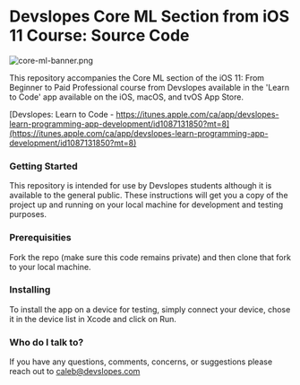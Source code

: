 # Devslopes Core ML Section from iOS 11 Course: Source Code #

![core-ml-banner.png](https://bitbucket.org/repo/qE97b56/images/3063138142-core-ml-banner.png)

This repository accompanies the Core ML section of the iOS 11: From Beginner to Paid Professional course from Devslopes available in the 'Learn to Code' app available on the iOS, macOS, and tvOS App Store.

[Devslopes: Learn to Code - https://itunes.apple.com/ca/app/devslopes-learn-programming-app-development/id1087131850?mt=8](https://itunes.apple.com/ca/app/devslopes-learn-programming-app-development/id1087131850?mt=8)

### Getting Started ###
This repository is intended for use by Devslopes students although it is available to the general public. These instructions will get you a copy of the project up and running on your local machine for development and testing purposes.

### Prerequisities ###

Fork the repo (make sure this code remains private) and then clone that fork to your local machine.

### Installing ###

To install the app on a device for testing, simply connect your device, chose it in the device list in Xcode and click on Run.

### Who do I talk to? ###

If you have any questions, comments, concerns, or suggestions please reach out to [caleb@devslopes.com](mailto:caleb@devslopes.com)